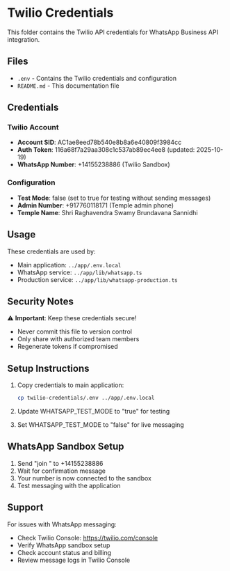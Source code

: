 # Twilio Credentials

This folder contains the Twilio API credentials for WhatsApp Business API integration.

## Files

- `.env` - Contains the Twilio credentials and configuration
- `README.md` - This documentation file

## Credentials

### Twilio Account
- **Account SID**: AC1ae8eed78b540e8b8a6e40809f3984cc
- **Auth Token**: 116a68f7a29aa308c1c537ab89ec4ee8 (updated: 2025-10-19)
- **WhatsApp Number**: +14155238886 (Twilio Sandbox)

### Configuration
- **Test Mode**: false (set to true for testing without sending messages)
- **Admin Number**: +917760118171 (Temple admin phone)
- **Temple Name**: Shri Raghavendra Swamy Brundavana Sannidhi

## Usage

These credentials are used by:
- Main application: `../app/.env.local`
- WhatsApp service: `../app/lib/whatsapp.ts`
- Production service: `../app/lib/whatsapp-production.ts`

## Security Notes

⚠️ **Important**: Keep these credentials secure!
- Never commit this file to version control
- Only share with authorized team members
- Regenerate tokens if compromised

## Setup Instructions

1. Copy credentials to main application:
   ```bash
   cp twilio-credentials/.env ../app/.env.local
   ```

2. Update WHATSAPP_TEST_MODE to "true" for testing
3. Set WHATSAPP_TEST_MODE to "false" for live messaging

## WhatsApp Sandbox Setup

1. Send "join <keyword>" to +14155238886
2. Wait for confirmation message
3. Your number is now connected to the sandbox
4. Test messaging with the application

## Support

For issues with WhatsApp messaging:
- Check Twilio Console: https://twilio.com/console
- Verify WhatsApp sandbox setup
- Check account status and billing
- Review message logs in Twilio Console